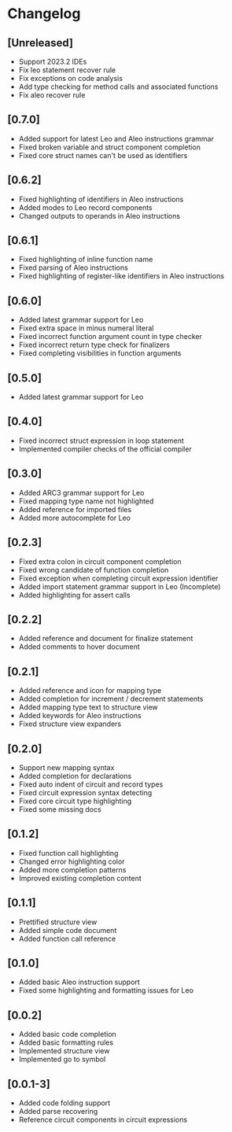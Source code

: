 # Changelog

## [Unreleased]

- Support 2023.2 IDEs
- Fix leo statement recover rule
- Fix exceptions on code analysis
- Add type checking for method calls and associated functions
- Fix aleo recover rule

## [0.7.0]

- Added support for latest Leo and Aleo instructions grammar
- Fixed broken variable and struct component completion
- Fixed core struct names can't be used as identifiers

## [0.6.2]

- Fixed highlighting of identifiers in Aleo instructions
- Added modes to Leo record components
- Changed outputs to operands in Aleo instructions

## [0.6.1]
- Fixed highlighting of inline function name
- Fixed parsing of Aleo instructions
- Fixed highlighting of register-like identifiers in Aleo instructions

## [0.6.0]
- Added latest grammar support for Leo
- Fixed extra space in minus numeral literal
- Fixed incorrect function argument count in type checker
- Fixed incorrect return type check for finalizers
- Fixed completing visibilities in function arguments

## [0.5.0]
- Added latest grammar support for Leo

## [0.4.0]
- Fixed incorrect struct expression in loop statement
- Implemented compiler checks of the official compiler

## [0.3.0]
- Added ARC3 grammar support for Leo
- Fixed mapping type name not highlighted
- Added reference for imported files
- Added more autocomplete for Leo

## [0.2.3]
- Fixed extra colon in circuit component completion
- Fixed wrong candidate of function completion
- Fixed exception when completing circuit expression identifier
- Added import statement grammar support in Leo (Incomplete)
- Added highlighting for assert calls

## [0.2.2]
- Added reference and document for finalize statement
- Added comments to hover document

## [0.2.1]
- Added reference and icon for mapping type
- Added completion for increment / decrement statements
- Added mapping type text to structure view
- Added keywords for Aleo instructions
- Fixed structure view expanders

## [0.2.0]
- Support new mapping syntax
- Added completion for declarations
- Fixed auto indent of circuit and record types
- Fixed circuit expression syntax detecting
- Fixed core circuit type highlighting
- Fixed some missing docs

## [0.1.2]
- Fixed function call highlighting
- Changed error highlighting color
- Added more completion patterns
- Improved existing completion content

## [0.1.1]
- Prettified structure view
- Added simple code document
- Added function call reference

## [0.1.0]
- Added basic Aleo instruction support
- Fixed some highlighting and formatting issues for Leo

## [0.0.2]
- Added basic code completion
- Added basic formatting rules
- Implemented structure view
- Implemented go to symbol

## [0.0.1-3]
- Added code folding support
- Added parse recovering
- Reference circuit components in circuit expressions